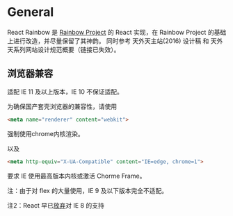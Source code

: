 # General

React Rainbow 是 [Rainbow Project](https://rainbow.twtstudio.com) 的 React 实现，在 Rainbow Project 的基础上进行改造，并尽量保留了其神韵。 同时参考 天外天主站(2016) 设计稿 和 天外天系列网站设计规范概要（链接已失效）。

## 浏览器兼容

适配 IE 11 及以上版本，IE 10 不保证适配。

为确保国产套壳浏览器的兼容性，请使用

```html
<meta name="renderer" content="webkit">
```

强制使用chrome内核渲染。

以及

```html
<meta http-equiv="X-UA-Compatible" content="IE=edge, chrome=1">
```

要求 IE 使用最高版本内核或激活 Chorme Frame。

注：由于对 flex 的大量使用，IE 9 及以下版本完全不适配。

注2：React 早已[放弃](https://reactjs.org/blog/2016/04/07/react-v15.html)对 IE 8 的支持

